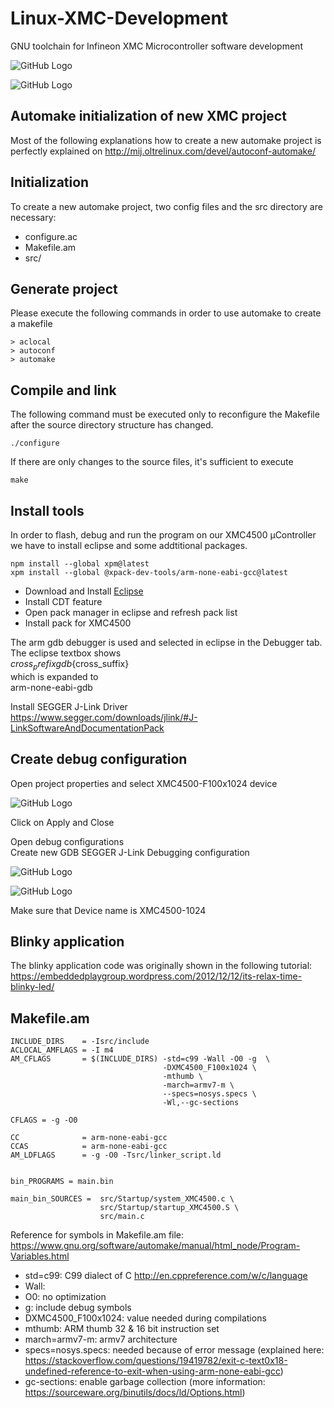 # Linux-XMC-Development
GNU toolchain for Infineon XMC Microcontroller software development 

![GitHub Logo](doc/eclipse_screenshot.png)

![GitHub Logo](doc/image1.jpg)


## Automake initialization of new XMC project

Most of the following explanations how to create a new automake project is perfectly explained on
http://mij.oltrelinux.com/devel/autoconf-automake/

## Initialization
To create a new automake project, two config files and the src directory are necessary:
- configure.ac
- Makefile.am
- src/

## Generate project
Please execute the following commands in order to use automake to create a makefile

```{r, engine='bash', count_lines}
> aclocal
> autoconf
> automake 
```


## Compile and link

The following command must be executed only to reconfigure the Makefile after the source directory structure has changed.
```{r, engine='bash', count_lines}
./configure
```

If there are only changes to the source files, it's sufficient to execute
```{r, engine='bash', count_lines}
make
```


## Install tools
In order to flash, debug and run the program on our XMC4500 µController we have to install eclipse and some addtitional packages.

```
npm install --global xpm@latest
xpm install --global @xpack-dev-tools/arm-none-eabi-gcc@latest
```
 
- Download and Install [Eclipse](https://github.com/eclipse-embed-cdt/org.eclipse.epp.packages/releases/) 
- Install CDT feature
- Open pack manager in eclipse and refresh pack list
- Install pack for XMC4500

The arm gdb debugger is used and selected in eclipse in the Debugger tab. The eclipse textbox shows <br>
${cross_prefix}gdb${cross_suffix} <br>
which is expanded to <br>
arm-none-eabi-gdb

Install SEGGER J-Link Driver <br>
https://www.segger.com/downloads/jlink/#J-LinkSoftwareAndDocumentationPack



## Create debug configuration

Open project properties and select XMC4500-F100x1024 device

![GitHub Logo](doc/debug_setup_3.png)

Click on Apply and Close

Open debug configurations <br>
Create new GDB SEGGER J-Link Debugging configuration

![GitHub Logo](doc/debug_setup_1.png)

![GitHub Logo](doc/debug_setup_2.png)

Make sure that Device name is XMC4500-1024


## Blinky application

The blinky application code was originally shown in the following tutorial:
https://embeddedplaygroup.wordpress.com/2012/12/12/its-relax-time-blinky-led/


## Makefile.am 

```{r, engine='bash', count_lines}
INCLUDE_DIRS    = -Isrc/include
ACLOCAL_AMFLAGS = -I m4
AM_CFLAGS       = $(INCLUDE_DIRS) -std=c99 -Wall -O0 -g  \
                                  -DXMC4500_F100x1024 \
                                  -mthumb \
                                  -march=armv7-m \
                                  --specs=nosys.specs \
                                  -Wl,--gc-sections

CFLAGS = -g -O0

CC              = arm-none-eabi-gcc
CCAS            = arm-none-eabi-gcc
AM_LDFLAGS      = -g -O0 -Tsrc/linker_script.ld


bin_PROGRAMS = main.bin

main_bin_SOURCES =  src/Startup/system_XMC4500.c \
                    src/Startup/startup_XMC4500.S \
                    src/main.c
```

Reference for symbols in Makefile.am file:
https://www.gnu.org/software/automake/manual/html_node/Program-Variables.html

- std=c99: C99 dialect of C http://en.cppreference.com/w/c/language
- Wall: 
- O0: no optimization
- g: include debug symbols
- DXMC4500_F100x1024: value needed during compilations
- mthumb: ARM thumb 32 & 16 bit instruction set
- march=armv7-m: armv7 architecture
- specs=nosys.specs: needed because of error message (explained here: https://stackoverflow.com/questions/19419782/exit-c-text0x18-undefined-reference-to-exit-when-using-arm-none-eabi-gcc)
- gc-sections: enable garbage collection (more information: https://sourceware.org/binutils/docs/ld/Options.html)










